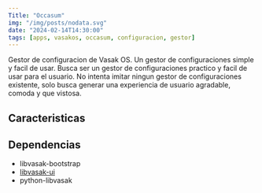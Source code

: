 ```yaml
---
Title: "Occasum"
img: "/img/posts/nodata.svg"
date: "2024-02-14T14:30:00"
tags: [apps, vasakos, occasum, configuracion, gestor]
---
```


Gestor de configuracion de Vasak OS. Un gestor de configuraciones simple y facil de usar. Busca ser un gestor de configuraciones practico y facil de usar para el usuario. No intenta imitar ningun gestor de configuraciones existente, solo busca generar una experiencia de usuario agradable, comoda y que vistosa.

## Caracteristicas

## Dependencias

- libvasak-bootstrap
- [libvasak-ui](/apps/libvasak-ui)
- python-libvasak

